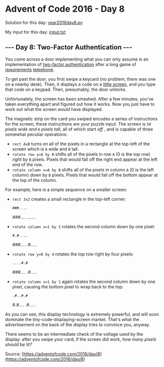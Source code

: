 # Advent of Code 2016 - Day 8

Solution for this day: [year2016day8.py](year2016/day8/year2016day8.py)

My input for this day: [input.txt](year2016/day8/input.txt)

## \--- Day 8: Two-Factor Authentication ---

You come across a door implementing what you can only assume is an
implementation of [two-factor
authentication](https://en.wikipedia.org/wiki/Multi-factor_authentication)
after a long game of [requirements](https://en.wikipedia.org/wiki/Requirement)
[telephone](https://en.wikipedia.org/wiki/Chinese_whispers).

To get past the door, you first swipe a keycard (no problem; there was one on
a nearby desk). Then, it displays a code on a [little
screen](https://www.google.com/search?q=tiny+lcd&tbm=isch), and you type that
code on a keypad. Then, presumably, the door unlocks.

Unfortunately, the screen has been smashed. After a few minutes, you've taken
everything apart and figured out how it works. Now you just have to work out
what the screen _would_ have displayed.

The magnetic strip on the card you swiped encodes a series of instructions for
the screen; these instructions are your puzzle input. The screen is _`50`
pixels wide and `6` pixels tall_, all of which start _off_ , and is capable of
three somewhat peculiar operations:

  * `rect AxB` turns _on_ all of the pixels in a rectangle at the top-left of the screen which is `A` wide and `B` tall.
  * `rotate row y=A by B` shifts all of the pixels in row `A` (0 is the top row) _right_ by `B` pixels. Pixels that would fall off the right end appear at the left end of the row.
  * `rotate column x=A by B` shifts all of the pixels in column `A` (0 is the left column) _down_ by `B` pixels. Pixels that would fall off the bottom appear at the top of the column.

For example, here is a simple sequence on a smaller screen:

  * `rect 3x2` creates a small rectangle in the top-left corner:
    
        ###....
    ###....
    .......

  * `rotate column x=1 by 1` rotates the second column down by one pixel:
    
        #.#....
    ###....
    .#.....

  * `rotate row y=0 by 4` rotates the top row right by four pixels:
    
        ....#.#
    ###....
    .#.....

  * `rotate column x=1 by 1` again rotates the second column down by one pixel, causing the bottom pixel to wrap back to the top:
    
        .#..#.#
    #.#....
    .#.....

As you can see, this display technology is extremely powerful, and will soon
dominate the tiny-code-displaying-screen market. That's what the advertisement
on the back of the display tries to convince you, anyway.

There seems to be an intermediate check of the voltage used by the display:
after you swipe your card, if the screen did work, _how many pixels should be
lit?_



Source: [https://adventofcode.com/2016/day/8](https://adventofcode.com/2016/day/8)
